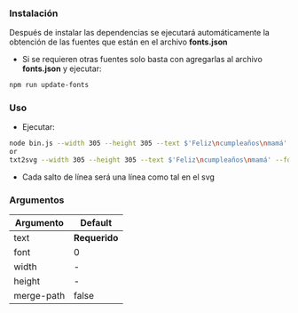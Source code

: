 ### Instalación
Después de instalar las dependencias se ejecutará automáticamente la obtención de las fuentes que están en el archivo **fonts.json**

- Si se requieren otras fuentes solo basta con agregarlas al archivo **fonts.json** y ejecutar:
```bash
npm run update-fonts
```

### Uso
- Ejecutar:
```bash
node bin.js --width 305 --height 305 --text $'Feliz\ncumpleaños\nmamá' --font 1
or
txt2svg --width 305 --height 305 --text $'Feliz\ncumpleaños\nmamá' --font 1
```
- Cada salto de línea será una línea como tal en el svg

### Argumentos

Argumento | Default
-- | --
text | **Requerido**
font | 0
width | -
height | -
merge-path | false
